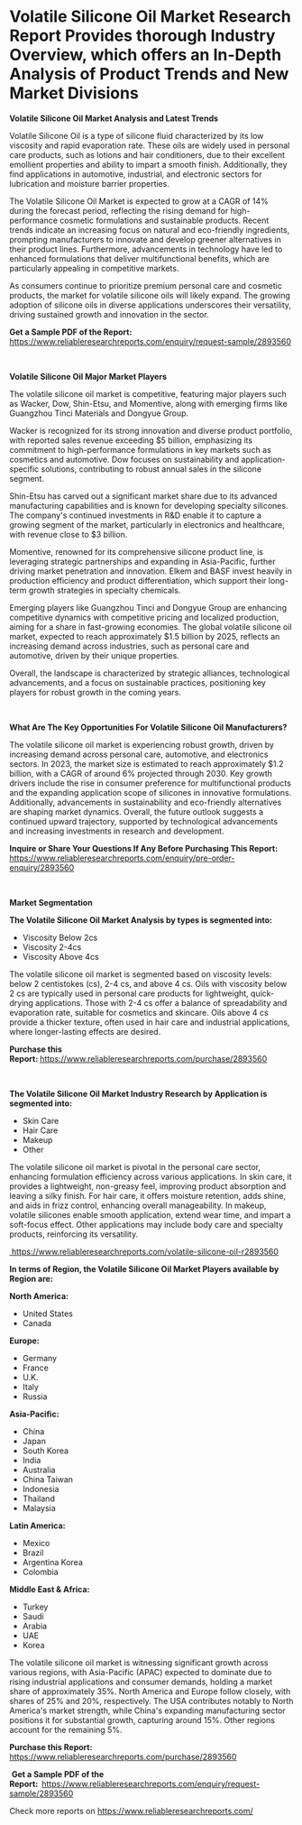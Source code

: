 <p><h1>Volatile Silicone Oil Market Research Report Provides thorough Industry Overview, which offers an In-Depth Analysis of Product Trends and New Market Divisions</h1></p><p><strong>Volatile Silicone Oil Market Analysis and Latest Trends</strong></p>
<p><p>Volatile Silicone Oil is a type of silicone fluid characterized by its low viscosity and rapid evaporation rate. These oils are widely used in personal care products, such as lotions and hair conditioners, due to their excellent emollient properties and ability to impart a smooth finish. Additionally, they find applications in automotive, industrial, and electronic sectors for lubrication and moisture barrier properties. </p><p>The Volatile Silicone Oil Market is expected to grow at a CAGR of 14% during the forecast period, reflecting the rising demand for high-performance cosmetic formulations and sustainable products. Recent trends indicate an increasing focus on natural and eco-friendly ingredients, prompting manufacturers to innovate and develop greener alternatives in their product lines. Furthermore, advancements in technology have led to enhanced formulations that deliver multifunctional benefits, which are particularly appealing in competitive markets.</p><p>As consumers continue to prioritize premium personal care and cosmetic products, the market for volatile silicone oils will likely expand. The growing adoption of silicone oils in diverse applications underscores their versatility, driving sustained growth and innovation in the sector.</p></p>
<p><strong>Get a Sample PDF of the Report:&nbsp;</strong> <a href="https://www.reliableresearchreports.com/enquiry/request-sample/2893560?utm_campaign=3250&utm_medium=2&utm_source=Github&utm_content=ia&utm_term=15032025&utm_id=volatile-silicone-oil">https://www.reliableresearchreports.com/enquiry/request-sample/2893560</a></p>
<p>&nbsp;</p>
<p><strong>Volatile Silicone Oil Major Market Players</strong></p>
<p><p>The volatile silicone oil market is competitive, featuring major players such as Wacker, Dow, Shin-Etsu, and Momentive, along with emerging firms like Guangzhou Tinci Materials and Dongyue Group. </p><p>Wacker is recognized for its strong innovation and diverse product portfolio, with reported sales revenue exceeding $5 billion, emphasizing its commitment to high-performance formulations in key markets such as cosmetics and automotive. Dow focuses on sustainability and application-specific solutions, contributing to robust annual sales in the silicone segment.</p><p>Shin-Etsu has carved out a significant market share due to its advanced manufacturing capabilities and is known for developing specialty silicones. The company's continued investments in R&D enable it to capture a growing segment of the market, particularly in electronics and healthcare, with revenue close to $3 billion.</p><p>Momentive, renowned for its comprehensive silicone product line, is leveraging strategic partnerships and expanding in Asia-Pacific, further driving market penetration and innovation. Elkem and BASF invest heavily in production efficiency and product differentiation, which support their long-term growth strategies in specialty chemicals. </p><p>Emerging players like Guangzhou Tinci and Dongyue Group are enhancing competitive dynamics with competitive pricing and localized production, aiming for a share in fast-growing economies. The global volatile silicone oil market, expected to reach approximately $1.5 billion by 2025, reflects an increasing demand across industries, such as personal care and automotive, driven by their unique properties.</p><p>Overall, the landscape is characterized by strategic alliances, technological advancements, and a focus on sustainable practices, positioning key players for robust growth in the coming years.</p></p>
<p>&nbsp;</p>
<p><strong>What Are The Key Opportunities For Volatile Silicone Oil Manufacturers?</strong></p>
<p><p>The volatile silicone oil market is experiencing robust growth, driven by increasing demand across personal care, automotive, and electronics sectors. In 2023, the market size is estimated to reach approximately $1.2 billion, with a CAGR of around 6% projected through 2030. Key growth drivers include the rise in consumer preference for multifunctional products and the expanding application scope of silicones in innovative formulations. Additionally, advancements in sustainability and eco-friendly alternatives are shaping market dynamics. Overall, the future outlook suggests a continued upward trajectory, supported by technological advancements and increasing investments in research and development.</p></p>
<p><strong>Inquire or Share Your Questions If Any Before Purchasing This Report:</strong> <a href="https://www.reliableresearchreports.com/enquiry/pre-order-enquiry/2893560?utm_campaign=3250&utm_medium=2&utm_source=Github&utm_content=ia&utm_term=15032025&utm_id=volatile-silicone-oil">https://www.reliableresearchreports.com/enquiry/pre-order-enquiry/2893560</a></p>
<p>&nbsp;</p>
<p><strong>Market Segmentation</strong></p>
<p><strong>The Volatile Silicone Oil Market Analysis by types is segmented into:</strong></p>
<p><ul><li>Viscosity Below 2cs</li><li>Viscosity 2-4cs</li><li>Viscosity Above 4cs</li></ul></p>
<p><p>The volatile silicone oil market is segmented based on viscosity levels: below 2 centistokes (cs), 2-4 cs, and above 4 cs. Oils with viscosity below 2 cs are typically used in personal care products for lightweight, quick-drying applications. Those with 2-4 cs offer a balance of spreadability and evaporation rate, suitable for cosmetics and skincare. Oils above 4 cs provide a thicker texture, often used in hair care and industrial applications, where longer-lasting effects are desired.</p></p>
<p><strong>Purchase this Report:&nbsp;</strong><a href="https://www.reliableresearchreports.com/purchase/2893560?utm_campaign=3250&utm_medium=2&utm_source=Github&utm_content=ia&utm_term=15032025&utm_id=volatile-silicone-oil">https://www.reliableresearchreports.com/purchase/2893560</a></p>
<p>&nbsp;</p>
<p><strong>The Volatile Silicone Oil Market Industry Research by Application is segmented into:</strong></p>
<p><ul><li>Skin Care</li><li>Hair Care</li><li>Makeup</li><li>Other</li></ul></p>
<p><p>The volatile silicone oil market is pivotal in the personal care sector, enhancing formulation efficiency across various applications. In skin care, it provides a lightweight, non-greasy feel, improving product absorption and leaving a silky finish. For hair care, it offers moisture retention, adds shine, and aids in frizz control, enhancing overall manageability. In makeup, volatile silicones enable smooth application, extend wear time, and impart a soft-focus effect. Other applications may include body care and specialty products, reinforcing its versatility.</p></p>
<p><a href="https://www.reliableresearchreports.com/volatile-silicone-oil-r2893560?utm_campaign=3250&utm_medium=2&utm_source=Github&utm_content=ia&utm_term=15032025&utm_id=volatile-silicone-oil">&nbsp;https://www.reliableresearchreports.com/volatile-silicone-oil-r2893560</a></p>
<p><strong>In terms of Region, the Volatile Silicone Oil Market Players available by Region are:</strong></p>
<p>
    <p> <strong> North America: </strong>
        <ul>
            <li>United States</li>
            <li>Canada</li>
        </ul>
        </p> 
    <p> <strong> Europe: </strong>
        <ul>
            <li>Germany</li>
            <li>France</li>
            <li>U.K.</li>
            <li>Italy</li>
            <li>Russia</li>
        </ul>
        </p> 
    <p> <strong> Asia-Pacific: </strong>
        <ul>
            <li>China</li>
            <li>Japan</li>
            <li>South Korea</li>
            <li>India</li>
            <li>Australia</li>
            <li>China Taiwan</li>
            <li>Indonesia</li>
            <li>Thailand</li>
            <li>Malaysia</li>
        </ul>
        </p> 
    <p> <strong> Latin America: </strong>
        <ul>
            <li>Mexico</li>
            <li>Brazil</li>
            <li>Argentina Korea</li>
            <li>Colombia</li>
        </ul>
        </p> 
    <p> <strong> Middle East & Africa: </strong>
        <ul>
            <li>Turkey</li>
            <li>Saudi</li>
            <li>Arabia</li>
            <li>UAE</li>
            <li>Korea</li>
        </ul>
    </p>
    </p>
<p><p>The volatile silicone oil market is witnessing significant growth across various regions, with Asia-Pacific (APAC) expected to dominate due to rising industrial applications and consumer demands, holding a market share of approximately 35%. North America and Europe follow closely, with shares of 25% and 20%, respectively. The USA contributes notably to North America's market strength, while China's expanding manufacturing sector positions it for substantial growth, capturing around 15%. Other regions account for the remaining 5%.</p></p>
<p><strong>Purchase this Report: </strong><a href="https://www.reliableresearchreports.com/purchase/2893560?utm_campaign=3250&utm_medium=2&utm_source=Github&utm_content=ia&utm_term=15032025&utm_id=volatile-silicone-oil">https://www.reliableresearchreports.com/purchase/2893560</a></p>
<p>&nbsp;<strong>Get a Sample PDF of the Report:&nbsp;&nbsp;</strong><a href="https://www.reliableresearchreports.com/enquiry/request-sample/2893560?utm_campaign=3250&utm_medium=2&utm_source=Github&utm_content=ia&utm_term=15032025&utm_id=volatile-silicone-oil">https://www.reliableresearchreports.com/enquiry/request-sample/2893560</a></p>
<p><strong></strong></p>
<p>Check more reports on <a href="https://www.reliableresearchreports.com/?utm_campaign=3250&utm_medium=2&utm_source=Github&utm_content=ia&utm_term=15032025&utm_id=volatile-silicone-oil">https://www.reliableresearchreports.com/</a></p>